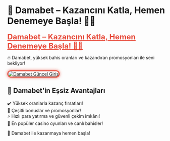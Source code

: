# 🎯 Damabet – Kazancını Katla, Hemen Denemeye Başla! 💸🔥

<a href="https://cutt.ly/DamabetLink" title="Damabet Güncel Giriş" style="color: #e74c3c; font-size: 24px; font-weight: bold;">Damabet – Kazancını Katla, Hemen Denemeye Başla! 🎰🎯</a>

🔥 Damabet, yüksek bahis oranları ve kazandıran promosyonları ile seni bekliyor!

<a href="https://cutt.ly/DamabetLink" title="Damabet Güncel Giriş">
  <img src="https://i.ibb.co/BtMhhf6/g-venligiris.jpg" alt="Damabet Güncel Giriş" style="max-width: 100%; border: 3px solid #e74c3c; border-radius: 15px; box-shadow: 0px 0px 10px rgba(231, 76, 60, 0.8);">
</a>

## 🚀 Damabet’in Eşsiz Avantajları
✔️ Yüksek oranlarla kazanç fırsatları!  
🎁 Çeşitli bonuslar ve promosyonlar!  
⚡️ Hızlı para yatırma ve güvenli çekim imkânı!  
🎲 En popüler casino oyunları ve canlı bahisler!

💎 Damabet ile kazanmaya hemen başla!
